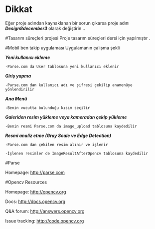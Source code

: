 # Dikkat

Eğer proje adından kaynaklanan bir sorun çıkarsa proje adını  ***Design8december3***  olarak değiştirin ..

#Tasarım süreçleri projesi 
Proje tasarım süreçleri dersi için yapılmıştır .

#Mobil ben takip uygulaması
Uygulamanın çalışma şekli


***Yeni kullanıcı ekleme***
 
    -Parse.com da User tablosuna yeni kullanıcı eklenir
  
***Giriş yapma***
  
    -Parse.com dan kullanıcı adı ve şifresi çekilip anamenüye yönlendirilir

***Ana Menü***
    
    -Benin vucutta bulunduğu kısım seçilir
  
***Galeriden resim yükleme veya kameradan çekip yükleme***
    
    -Benin resmi Parse.com da image_upload tablosuna kaydedilir
  
***Resmi analiz etme (Gray Scale ve Edge Detection)***
  
    -Parse.com dan çekilen resim alınır ve işlenir
  
    -İşlenen resimler de ImageResultAfterOpencv tablosuna kaydedilir


#Parse

Homepage: http://parse.com

#Opencv
Resources

Homepage: http://opencv.org

Docs: http://docs.opencv.org

Q&A forum: http://answers.opencv.org

Issue tracking: http://code.opencv.org
